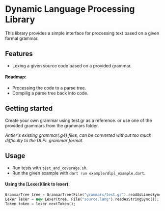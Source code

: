 <!-- 
Author: Wittmann Áron
Date: 2022-06-14

DLPL - A dynamic language processing library.
-->

# Dynamic Language Processing Library
This library provides a simple interface for processing text based on a given formal grammar.

## Features

 - Lexing a given source code based on a provided grammar.

#### Roadmap:

 - Processing the code to a parse tree.
 - Compilig a parse tree back into code.

## Getting started

Create your own grammar using test.gr as a reference.
or use one of the provided grammars from the grammars folder.

*Antler's existing grammar(.g4) files, can be converted without too much difficulty to the DLPL grammar format.*

## Usage

 - Run tests with `test_and_coverage.sh`.
 - Run the given example with `dart run example/dlpl_example.dart`.

#### Using the [Lexer](link to lexer): 
```dart
GrammarTree tree = GrammarTree(File("grammars/test.gr").readAsLinesSync());
Lexer lexer = new Lexer(tree, File("source.lang").readAsStringSync());
Token token = lexer.nextToken();
```

